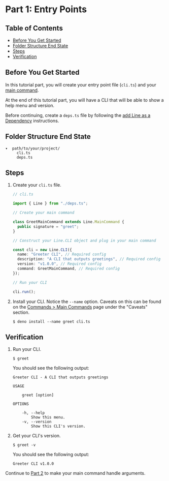 # Part 1: Entry Points

## Table of Contents

- [Before You Get Started](#before-you-get-started)
- [Folder Structure End State](#folder-structure-end-state)
- [Steps](#steps)
- [Verification](#verification)

## Before You Get Started

In this tutorial part, you will create your entry point file (`cli.ts`) and your
[main command](/line/v1.x/tutorials/commands/main-commands).

At the end of this tutorial part, you will have a CLI that will be able to show
a help menu and version.

Before continuing, create a `deps.ts` file by following the [add Line as a Dependency](/line/v1.x/tutorials/introduction/add-line-as-a-dependency#add-line-as-a-dependency) instructions.

## Folder Structure End State

```text
▾  path/to/your/project/
     cli.ts
     deps.ts
```

## Steps

1. Create your `cli.ts` file.

   ```typescript
   // cli.ts

   import { Line } from "./deps.ts";

   // Create your main command

   class GreetMainCommand extends Line.MainCommand {
     public signature = "greet";
   }

   // Construct your Line.CLI object and plug in your main command

   const cli = new Line.CLI({
     name: "Greeter CLI", // Required config
     description: "A CLI that outputs greetings", // Required config
     version: "v1.0.0", // Required config
     command: GreetMainCommand, // Required config
   });

   // Run your CLI

   cli.run();
   ```

2. Install your CLI. Notice the `--name` option. Caveats on this can be found on
   the
   [Commands > Main Commands](/line/v1.x/tutorials/commands/main-commands#caveats)
   page under the "Caveats" section.

   ```shell
   $ deno install --name greet cli.ts
   ```

## Verification

1. Run your CLI.

   ```shell
   $ greet
   ```

   You should see the following output:

   ```text
   Greeter CLI - A CLI that outputs greetings

   USAGE

       greet [option]

   OPTIONS

       -h, --help
           Show this menu.
       -v, --version
           Show this CLI's version.
   ```

2. Get your CLI's version.

   ```shell
   $ greet -v
   ```

   You should see the following output:

   ```text
   Greeter CLI v1.0.0
   ```

Continue to
[Part 2](/line/v1.x/tutorials/creating-a-cli/single-command-clis/part-2-add-arguments)
to make your main command handle arguments.
